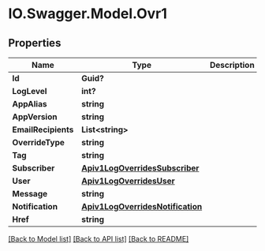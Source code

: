 # IO.Swagger.Model.Ovr1
## Properties

Name | Type | Description | Notes
------------ | ------------- | ------------- | -------------
**Id** | **Guid?** |  | [optional] 
**LogLevel** | **int?** |  | [optional] 
**AppAlias** | **string** |  | [optional] 
**AppVersion** | **string** |  | [optional] 
**EmailRecipients** | **List&lt;string&gt;** |  | [optional] 
**OverrideType** | **string** |  | [optional] 
**Tag** | **string** |  | [optional] 
**Subscriber** | [**Apiv1LogOverridesSubscriber**](Apiv1LogOverridesSubscriber.md) |  | [optional] 
**User** | [**Apiv1LogOverridesUser**](Apiv1LogOverridesUser.md) |  | [optional] 
**Message** | **string** |  | [optional] 
**Notification** | [**Apiv1LogOverridesNotification**](Apiv1LogOverridesNotification.md) |  | [optional] 
**Href** | **string** |  | [optional] 

[[Back to Model list]](../README.md#documentation-for-models) [[Back to API list]](../README.md#documentation-for-api-endpoints) [[Back to README]](../README.md)

